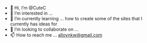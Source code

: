 - 👋 Hi, I’m @CuteC
- 👀 I’m interested in ...
- 🌱 I’m currently learning ... how to create some of the sites that I currently has ideas for
- 💞️ I’m looking to collaborate on ...
- 📫 How to reach me ... alloynkw@gmail.com

<!---
CuteC/CuteC is a ✨ special ✨ repository because its `README.md` (this file) appears on your GitHub profile.
You can click the Preview link to take a look at your changes.
--->
